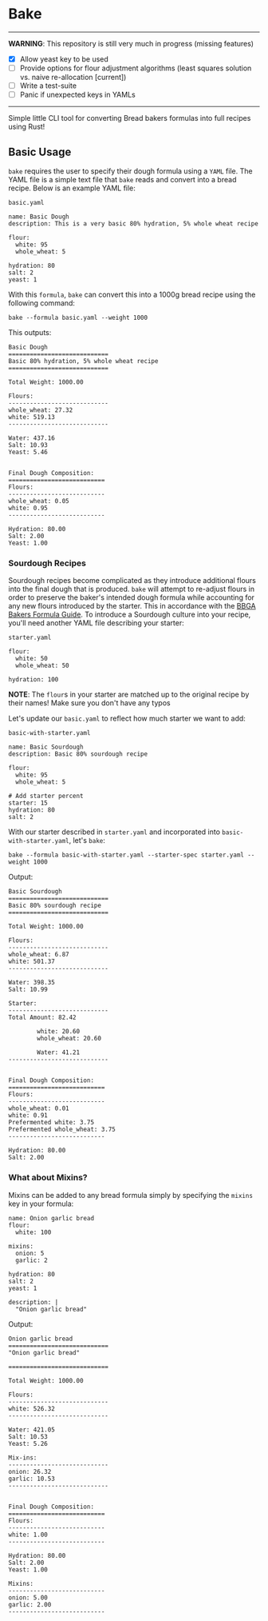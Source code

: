 Bake
======

------------
**WARNING**: This repository is still very much in progress (missing features)

- [x] Allow yeast key to be used
- [ ] Provide options for flour adjustment algorithms (least squares solution vs. naive re-allocation \[current\])
- [ ] Write a test-suite
- [ ] Panic if unexpected keys in YAMLs
------------

Simple little CLI tool for converting Bread bakers formulas into full recipes using Rust!

## Basic Usage

`bake` requires the user to specify their dough formula using a `YAML` file. The YAML file is a simple text file that `bake` reads and convert into a bread recipe. Below is an example YAML file:

`basic.yaml`
```
name: Basic Dough
description: This is a very basic 80% hydration, 5% whole wheat recipe

flour:
  white: 95
  whole_wheat: 5

hydration: 80
salt: 2
yeast: 1
```

With this `formula`, `bake` can convert this into a 1000g bread recipe using the following command:

```
bake --formula basic.yaml --weight 1000
```

This outputs:

```
Basic Dough
============================
Basic 80% hydration, 5% whole wheat recipe
============================

Total Weight: 1000.00

Flours:
----------------------------
whole_wheat: 27.32
white: 519.13
----------------------------

Water: 437.16
Salt: 10.93
Yeast: 5.46


Final Dough Composition:
===========================
Flours:
---------------------------
whole_wheat: 0.05
white: 0.95
---------------------------

Hydration: 80.00
Salt: 2.00
Yeast: 1.00
```

### Sourdough Recipes

Sourdough recipes become complicated as they introduce additional flours into the final dough that is produced. `bake` will attempt to re-adjust flours in order to preserve the baker's intended dough formula while accounting for any new flours introduced by the starter. This in accordance with the [BBGA Bakers Formula Guide](https://www.bbga.org/files/2009FormulaFormattingSINGLES.pdf). To introduce a Sourdough culture into your recipe, you'll need another YAML file describing your starter:

`starter.yaml`
```
flour:
  white: 50
  whole_wheat: 50

hydration: 100
```

**NOTE**: The `flour`s in your starter are matched up to the original recipe by their names! Make sure you don't have any typos

Let's update our `basic.yaml` to reflect how much starter we want to add:

`basic-with-starter.yaml`
```
name: Basic Sourdough
description: Basic 80% sourdough recipe

flour:
  white: 95
  whole_wheat: 5

# Add starter percent
starter: 15 
hydration: 80
salt: 2
```

With our starter described in `starter.yaml` and incorporated into `basic-with-starter.yaml`, let's `bake`:
```
bake --formula basic-with-starter.yaml --starter-spec starter.yaml --weight 1000
```

Output:
```
Basic Sourdough
============================
Basic 80% sourdough recipe
============================

Total Weight: 1000.00

Flours:
----------------------------
whole_wheat: 6.87
white: 501.37
----------------------------

Water: 398.35
Salt: 10.99

Starter:
----------------------------
Total Amount: 82.42

        white: 20.60
        whole_wheat: 20.60

        Water: 41.21
----------------------------


Final Dough Composition:
===========================
Flours:
---------------------------
whole_wheat: 0.01
white: 0.91
Prefermented white: 3.75
Prefermented whole_wheat: 3.75
---------------------------

Hydration: 80.00
Salt: 2.00
```

### What about Mixins?

Mixins can be added to any bread formula simply by specifying the `mixins` key in your formula:


```
name: Onion garlic bread
flour:
  white: 100

mixins:
  onion: 5
  garlic: 2

hydration: 80
salt: 2
yeast: 1

description: |
  "Onion garlic bread"

```

Output:
```
Onion garlic bread
============================
"Onion garlic bread"

============================

Total Weight: 1000.00

Flours:
----------------------------
white: 526.32
----------------------------

Water: 421.05
Salt: 10.53
Yeast: 5.26

Mix-ins:
----------------------------
onion: 26.32
garlic: 10.53
----------------------------


Final Dough Composition:
===========================
Flours:
---------------------------
white: 1.00
---------------------------

Hydration: 80.00
Salt: 2.00
Yeast: 1.00

Mixins:
---------------------------
onion: 5.00
garlic: 2.00
---------------------------
```

